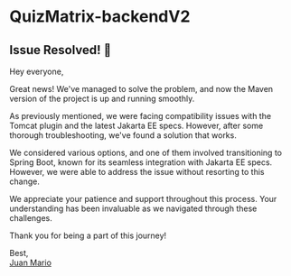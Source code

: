 # QuizMatrix-backendV2

## Issue Resolved! 🎉

Hey everyone,

Great news! We've managed to solve the problem, and now the Maven version of the project is up and running smoothly.

As previously mentioned, we were facing compatibility issues with the Tomcat plugin and the latest Jakarta EE specs. However, after some thorough troubleshooting, we've found a solution that works.

We considered various options, and one of them involved transitioning to Spring Boot, known for its seamless integration with Jakarta EE specs. However, we were able to address the issue without resorting to this change.

We appreciate your patience and support throughout this process. Your understanding has been invaluable as we navigated through these challenges.

Thank you for being a part of this journey!

Best,  
[Juan Mario](https://github.com/Mrec2)
